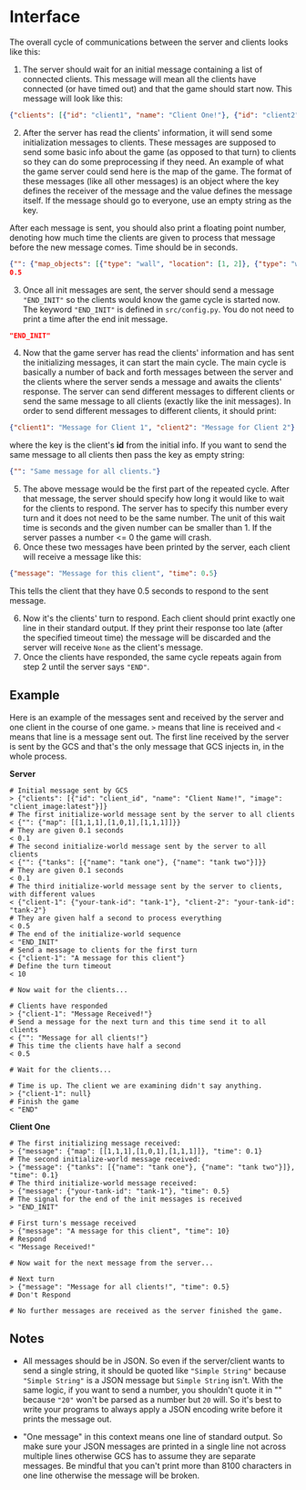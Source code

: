 # Interface

The overall cycle of communications between the server and clients looks like this:

1. The server should wait for an initial message containing a list of connected clients. This message will mean all the
clients have connected (or have timed out) and that the game should start now. This message will look like this:

```json
{"clients": [{"id": "client1", "name": "Client One!"}, {"id": "client2", "name": "Client Two!"}]}
```

2. After the server has read the clients' information, it will send some initialization messages to clients. These
messages are supposed to send some basic info about the game (as opposed to that turn) to clients so they can do
some preprocessing if they need. An example of what the game server could send here is the map of the game. The format
of these messages (like all other messages) is an object where the key defines the receiver of the message and the value
defines the message itself. If the message should go to everyone, use an empty string as the key.

After each message is sent, you should also print a floating point number, denoting how much time the clients
are given to process that message before the new message comes. Time should be in seconds.
```json
{"": {"map_objects": [{"type": "wall", "location": [1, 2]}, {"type": "wall", "location": [2, 2]}]}}
0.5
```

3. Once all init messages are sent, the server should send a message `"END_INIT"` so the clients would know the game
cycle is started now. The keyword `"END_INIT"` is defined in `src/config.py`. You do not need to print a time after the
end init message.
```json
"END_INIT"
```

4. Now that the game server has read the clients' information and has sent the initializing messages, it can start the
main cycle. The main cycle is basically a number of back and forth messages between the server and the clients where the 
server sends a message and awaits the clients' response. The server can send different messages to different clients 
or send the same message to all clients (exactly like the init messages). In order to send different messages to
different clients, it should print:
```json
{"client1": "Message for Client 1", "client2": "Message for Client 2"}
```

where the key is the client's **id** from the initial info. If you want to send the same message to all clients then
pass the key as empty string:
```json
{"": "Same message for all clients."}
```

5. The above message would be the first part of the repeated cycle. After that message, the server should specify how
long it would like to wait for the clients to respond. The server has to specify this number every turn and it does not
need to be the same number. The unit of this wait time is seconds and the given number can be smaller than 1. If the
server passes a number <= 0 the game will crash.
6. Once these two messages have been printed by the server, each client will receive a message like this:

```json
{"message": "Message for this client", "time": 0.5}
```

This tells the client that they have 0.5 seconds to respond to the sent message.

6. Now it's the clients' turn to respond. Each client should print exactly one line in their standard output. If they
print their response too late (after the specified timeout time) the message will be discarded and the server will
receive `None` as the client's message.
7. Once the clients have responded, the same cycle repeats again from step 2 until the server says `"END"`.


## Example

Here is an example of the messages sent and received by the server and one client in the course of one game. `>` means
that line is received and `<` means that line is a message sent out. The first line received by the server is sent
by the GCS and that's the only message that GCS injects in, in the whole process.

**Server**
```shell
# Initial message sent by GCS
> {"clients": [{"id": "client_id", "name": "Client Name!", "image": "client_image:latest"}]}
# The first initialize-world message sent by the server to all clients
< {"": {"map": [[1,1,1],[1,0,1],[1,1,1]]}}
# They are given 0.1 seconds
< 0.1
# The second initialize-world message sent by the server to all clients
< {"": {"tanks": [{"name": "tank one"}, {"name": "tank two"}]}}
# They are given 0.1 seconds
< 0.1
# The third initialize-world message sent by the server to clients, with different values
< {"client-1": {"your-tank-id": "tank-1"}, "client-2": "your-tank-id": "tank-2"}
# They are given half a second to process everything
< 0.5
# The end of the initialize-world sequence
< "END_INIT"
# Send a message to clients for the first turn
< {"client-1": "A message for this client"}
# Define the turn timeout
< 10

# Now wait for the clients...

# Clients have responded
> {"client-1": "Message Received!"}
# Send a message for the next turn and this time send it to all clients
< {"": "Message for all clients!"}
# This time the clients have half a second
< 0.5

# Wait for the clients...

# Time is up. The client we are examining didn't say anything.
> {"client-1": null}
# Finish the game
< "END"
```

**Client One**
```shell
# The first initializing message received:
> {"message": {"map": [[1,1,1],[1,0,1],[1,1,1]]}, "time": 0.1}
# The second initialize-world message received:
> {"message": {"tanks": [{"name": "tank one"}, {"name": "tank two"}]}, "time": 0.1}
# The third initialize-world message received:
> {"message": {"your-tank-id": "tank-1"}, "time": 0.5} 
# The signal for the end of the init messages is received
> "END_INIT"

# First turn's message received
> {"message": "A message for this client", "time": 10}
# Respond
< "Message Received!"

# Now wait for the next message from the server...

# Next turn
> {"message": "Message for all clients!", "time": 0.5}
# Don't Respond

# No further messages are received as the server finished the game.
```

## Notes

- All messages should be in JSON. So even if the server/client wants to send a single string, it
should be quoted like `"Simple String"` because `"Simple String"` is a JSON message but `Simple String` isn't. With the
same logic, if you want to send a number, you shouldn't quote it in "" because `"20"` won't be parsed as a number but
`20` will. So it's best to write your programs to always apply a JSON encoding write before it prints the message out.

- "One message" in this context means one line of standard output. So make sure your JSON messages
are printed in a single line not across multiple lines otherwise GCS has to assume they are separate messages.
Be mindful that you can't print more than 8100 characters in one line otherwise the message will be broken.
